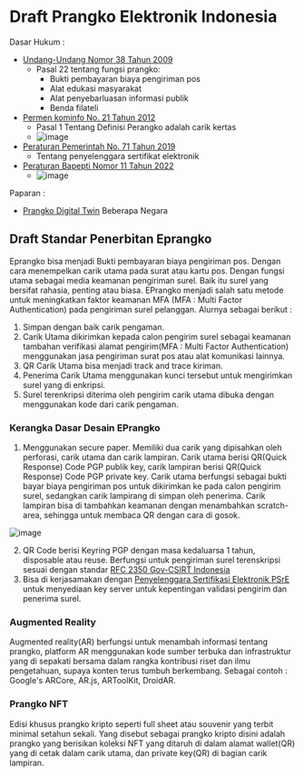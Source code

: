 # Draft Prangko Elektronik Indonesia

Dasar Hukum :
* [Undang-Undang Nomor 38 Tahun 2009](./dh/UUNomor38Tahun2009.pdf)
  * Pasal 22 tentang fungsi prangko:
    * Bukti pembayaran biaya pengiriman pos
    * Alat edukasi masyarakat
    * Alat penyebarluasan informasi publik
    * Benda filateli
* [Permen kominfo No. 21 Tahun 2012](./dh/PermenkominfoNo21Tahun2012.pdf)
  * Pasal 1 Tentang Definisi Perangko adalah carik kertas
  * ![image](https://user-images.githubusercontent.com/11188109/229653892-8fcb7522-4b99-4bfc-8927-6e6bae4bd7c3.png)
* [Peraturan Pemerintah No. 71 Tahun 2019](./dh/71TAHUN2019PP.pdf)
  * Tentang penyelenggara sertifikat elektronik
* [Peraturan Bapepti Nomor 11 Tahun 2022](./dh/sk_kep_kepala_bappebti_2022_08_01_fx03j2mm_id.pdf)
  * ![image](https://user-images.githubusercontent.com/11188109/229658397-4f33cc66-0572-4999-bc50-0cde8d23ea4f.png)
  

Paparan :
* [Prangko Digital Twin](./ppt/DigitalTwinPrangko.pdf) Beberapa Negara

## Draft Standar Penerbitan Eprangko

Eprangko bisa menjadi Bukti pembayaran biaya pengiriman pos. Dengan cara menempelkan carik utama pada surat atau kartu pos. Dengan fungsi utama sebagai media keamanan pengiriman surel. Baik itu surel yang bersifat rahasia, penting atau biasa. EPrangko menjadi salah satu metode untuk meningkatkan faktor keamanan MFA (MFA : Multi Factor Authentication) pada pengiriman surel pelanggan. 
Alurnya sebagai berikut :
1. Simpan dengan baik carik pengaman.
2. Carik Utama dikirimkan kepada calon pengirim surel sebagai keamanan tambahan verifikasi alamat pengirim(MFA : Multi Factor Authentication) menggunakan jasa pengiriman surat pos atau alat komunikasi lainnya. 
3. QR Carik Utama bisa menjadi track and trace kiriman. 
4. Penerima Carik Utama menggunakan kunci tersebut untuk mengirimkan surel yang di enkripsi.
5. Surel terenkripsi diterima oleh pengirim carik utama dibuka dengan menggunakan kode dari carik pengaman.

### Kerangka Dasar Desain EPrangko

1. Menggunakan secure paper. Memiliki dua carik yang dipisahkan oleh perforasi, carik utama dan carik lampiran. Carik utama berisi QR(Quick Response) Code PGP publik key, carik lampiran berisi QR(Quick Response) Code PGP private key. Carik utama berfungsi sebagai bukti bayar biaya pengiriman pos untuk dikirimkan ke pada calon pengirim surel, sedangkan carik lampirang di simpan oleh penerima. Carik lampiran bisa di tambahkan keamanan dengan menambahkan scratch-area, sehingga untuk membaca QR dengan cara di gosok. 

![image](https://user-images.githubusercontent.com/11188109/229650984-cdce0f06-92fa-446d-a1c2-f3d01cd5e27c.png)

2. QR Code berisi Keyring PGP dengan masa kedaluarsa 1 tahun, disposable atau reuse. Berfungsi untuk pengiriman surel terenskripsi sesuai dengan standar [RFC 2350 Gov-CSIRT Indonesia](https://www.idsirtii.or.id/halaman/tentang/rfc-2350-gov-csirt-indonesia.html)
3. Bisa di kerjasamakan dengan [Penyelenggara Sertifikasi Elektronik PSrE](https://www.rootca.id/) untuk menyediaan key server untuk kepentingan validasi pengirim dan penerima surel.

### Augmented Reality

Augmented reality(AR) berfungsi untuk menambah informasi tentang prangko, platform AR menggunakan kode sumber terbuka dan infrastruktur yang di sepakati bersama dalam rangka kontribusi riset dan ilmu pengetahuan, supaya konten terus tumbuh berkembang. Sebagai contoh : Google's ARCore, AR.js, ARToolKit, DroidAR.

### Prangko NFT

Edisi khusus prangko kripto seperti full sheet atau souvenir yang terbit minimal setahun sekali. Yang disebut sebagai prangko kripto disini adalah prangko yang berisikan koleksi NFT yang ditaruh di dalam alamat wallet(QR) yang di cetak dalam carik utama, dan private key(QR) di bagian carik lampiran.
